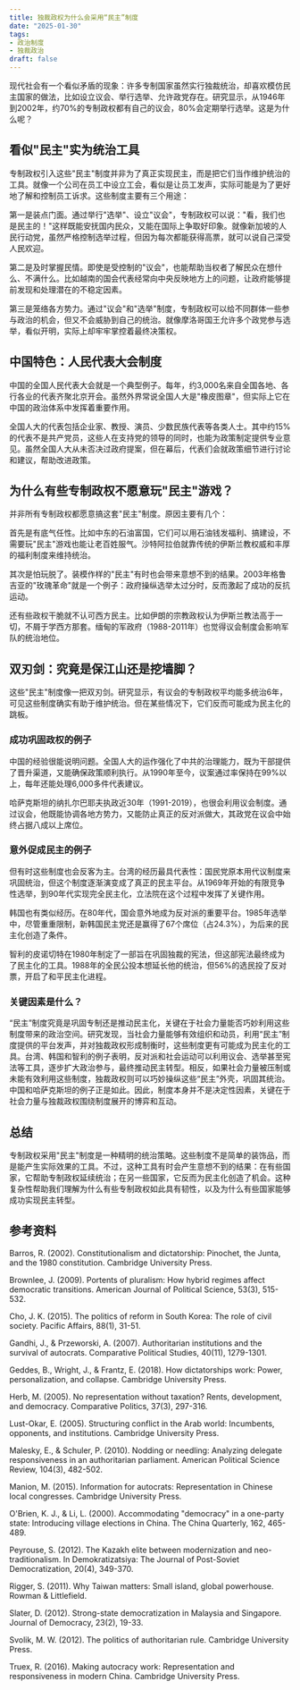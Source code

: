 ```yaml
---
title: 独裁政权为什么会采用“民主”制度
date: "2025-01-30"
tags:
- 政治制度
- 独裁政治
draft: false
---
```


现代社会有一个看似矛盾的现象：许多专制国家虽然实行独裁统治，却喜欢模仿民主国家的做法，比如设立议会、举行选举、允许政党存在。研究显示，从1946年到2002年，约70%的专制政权都有自己的议会，80%会定期举行选举。这是为什么呢？

## 看似"民主"实为统治工具

专制政权引入这些"民主"制度并非为了真正实现民主，而是把它们当作维护统治的工具。就像一个公司在员工中设立工会，看似是让员工发声，实际可能是为了更好地了解和控制员工诉求。这些制度主要有三个用途：

第一是装点门面。通过举行"选举"、设立"议会"，专制政权可以说："看，我们也是民主的！"这样既能安抚国内民众，又能在国际上争取好印象。就像新加坡的人民行动党，虽然严格控制选举过程，但因为每次都能获得高票，就可以说自己深受人民欢迎。

第二是及时掌握民情。即使是受控制的"议会"，也能帮助当权者了解民众在想什么、不满什么。比如越南的国会代表经常向中央反映地方上的问题，让政府能够提前发现和处理潜在的不稳定因素。

第三是笼络各方势力。通过"议会"和"选举"制度，专制政权可以给不同群体一些参与政治的机会，但又不会威胁到自己的统治。就像摩洛哥国王允许多个政党参与选举，看似开明，实际上却牢牢掌控着最终决策权。

## 中国特色：人民代表大会制度

中国的全国人民代表大会就是一个典型例子。每年，约3,000名来自全国各地、各行各业的代表齐聚北京开会。虽然外界常说全国人大是"橡皮图章"，但实际上它在中国的政治体系中发挥着重要作用。

全国人大的代表包括企业家、教授、演员、少数民族代表等各类人士。其中约15%的代表不是共产党员，这些人在支持党的领导的同时，也能为政策制定提供专业意见。虽然全国人大从未否决过政府提案，但在幕后，代表们会就政策细节进行讨论和建议，帮助改进政策。

## 为什么有些专制政权不愿意玩"民主"游戏？

并非所有专制政权都愿意搞这套"民主"制度。原因主要有几个：

首先是有底气任性。比如中东的石油富国，它们可以用石油钱发福利、搞建设，不需要玩"民主"游戏也能让老百姓服气。沙特阿拉伯就靠传统的伊斯兰教权威和丰厚的福利制度来维持统治。

其次是怕玩脱了。装模作样的"民主"有时也会带来意想不到的结果。2003年格鲁吉亚的"玫瑰革命"就是一个例子：政府操纵选举太过分时，反而激起了成功的反抗运动。

还有些政权干脆就不认可西方民主。比如伊朗的宗教政权认为伊斯兰教法高于一切，不屑于学西方那套。缅甸的军政府（1988-2011年）也觉得议会制度会影响军队的统治地位。

## 双刃剑：究竟是保江山还是挖墙脚？

这些"民主"制度像一把双刃剑。研究显示，有议会的专制政权平均能多统治6年，可见这些制度确实有助于维护统治。但在某些情况下，它们反而可能成为民主化的跳板。

### 成功巩固政权的例子

中国的经验很能说明问题。全国人大的运作强化了中共的治理能力，既为干部提供了晋升渠道，又能确保政策顺利执行。从1990年至今，议案通过率保持在99%以上，每年还能处理6,000多件代表建议。

哈萨克斯坦的纳扎尔巴耶夫执政近30年（1991-2019），也很会利用议会制度。通过议会，他既能协调各地方势力，又能防止真正的反对派做大，其政党在议会中始终占据八成以上席位。

### 意外促成民主的例子

但有时这些制度也会反客为主。台湾的经历最具代表性：国民党原本用代议制度来巩固统治，但这个制度逐渐演变成了真正的民主平台。从1969年开始的有限竞争性选举，到90年代实现完全民主化，立法院在这个过程中发挥了关键作用。

韩国也有类似经历。在80年代，国会意外地成为反对派的重要平台。1985年选举中，尽管重重限制，新韩国民主党还是赢得了67个席位（占24.3%），为后来的民主化创造了条件。

智利的皮诺切特在1980年制定了一部旨在巩固独裁的宪法，但这部宪法最终成为了民主化的工具。1988年的全民公投本想延长他的统治，但56%的选民投了反对票，开启了和平民主化进程。

### 关键因素是什么？

“民主”制度究竟是巩固专制还是推动民主化，关键在于社会力量能否巧妙利用这些制度带来的政治空间。研究发现，当社会力量能够有效组织和动员，利用“民主”制度提供的平台发声，并对独裁政权形成制衡时，这些制度更有可能成为民主化的工具。台湾、韩国和智利的例子表明，反对派和社会运动可以利用议会、选举甚至宪法等工具，逐步扩大政治参与，最终推动民主转型。相反，如果社会力量被压制或未能有效利用这些制度，独裁政权则可以巧妙操纵这些“民主”外壳，巩固其统治。中国和哈萨克斯坦的例子正是如此。因此，制度本身并不是决定性因素，关键在于社会力量与独裁政权围绕制度展开的博弈和互动。


## 总结

专制政权采用"民主"制度是一种精明的统治策略。这些制度不是简单的装饰品，而是能产生实际效果的工具。不过，这种工具有时会产生意想不到的结果：在有些国家，它帮助专制政权延续统治；在另一些国家，它反而为民主化创造了机会。这种复杂性帮助我们理解为什么有些专制政权如此具有韧性，以及为什么有些国家能够成功实现民主转型。

## 参考资料

Barros, R. (2002). Constitutionalism and dictatorship: Pinochet, the Junta, and the 1980 constitution. Cambridge University Press.

Brownlee, J. (2009). Portents of pluralism: How hybrid regimes affect democratic transitions. American Journal of Political Science, 53(3), 515-532.

Cho, J. K. (2015). The politics of reform in South Korea: The role of civil society. Pacific Affairs, 88(1), 31-51.

Gandhi, J., & Przeworski, A. (2007). Authoritarian institutions and the survival of autocrats. Comparative Political Studies, 40(11), 1279-1301.

Geddes, B., Wright, J., & Frantz, E. (2018). How dictatorships work: Power, personalization, and collapse. Cambridge University Press.

Herb, M. (2005). No representation without taxation? Rents, development, and democracy. Comparative Politics, 37(3), 297-316.

Lust-Okar, E. (2005). Structuring conflict in the Arab world: Incumbents, opponents, and institutions. Cambridge University Press.

Malesky, E., & Schuler, P. (2010). Nodding or needling: Analyzing delegate responsiveness in an authoritarian parliament. American Political Science Review, 104(3), 482-502.

Manion, M. (2015). Information for autocrats: Representation in Chinese local congresses. Cambridge University Press.

O'Brien, K. J., & Li, L. (2000). Accommodating "democracy" in a one-party state: Introducing village elections in China. The China Quarterly, 162, 465-489.

Peyrouse, S. (2012). The Kazakh elite between modernization and neo-traditionalism. In Demokratizatsiya: The Journal of Post-Soviet Democratization, 20(4), 349-370.

Rigger, S. (2011). Why Taiwan matters: Small island, global powerhouse. Rowman & Littlefield.

Slater, D. (2012). Strong-state democratization in Malaysia and Singapore. Journal of Democracy, 23(2), 19-33.

Svolik, M. W. (2012). The politics of authoritarian rule. Cambridge University Press.

Truex, R. (2016). Making autocracy work: Representation and responsiveness in modern China. Cambridge University Press.
